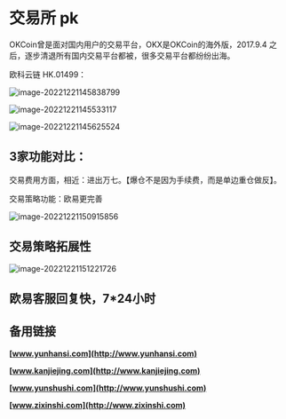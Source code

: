 

# 交易所 pk 

OKCoin曾是面对国内用户的交易平台，OKX是OKCoin的海外版，2017.9.4 之后，逐步清退所有国内交易平台都被，很多交易平台都纷纷出海。

欧科云链 HK.01499：

![image-20221221145838799](C:/Users/Administrator/AppData/Roaming/Typora/typora-user-images/image-20221221145838799.png)

![image-20221221145533117](C:/Users/Administrator/AppData/Roaming/Typora/typora-user-images/image-20221221145533117.png)

![image-20221221145625524](C:/Users/Administrator/AppData/Roaming/Typora/typora-user-images/image-20221221145625524.png)

## 3家功能对比：

交易费用方面，相近：进出万七。【爆仓不是因为手续费，而是单边重仓做反】。

交易策略功能：欧易更完善

![image-20221221150915856](C:/Users/Administrator/AppData/Roaming/Typora/typora-user-images/image-20221221150915856.png)



## 交易策略拓展性

![image-20221221151221726](C:/Users/Administrator/AppData/Roaming/Typora/typora-user-images/image-20221221151221726.png)



## 欧易客服回复快，7*24小时

## 备用链接

**[www.yunhansi.com](http://www.yunhansi.com)**

**[www.kanjiejing.com](http://www.kanjiejing.com)**

**[www.yunshushi.com](http://www.yunshushi.com)**

**[www.zixinshi.com](http://www.zixinshi.com)**





